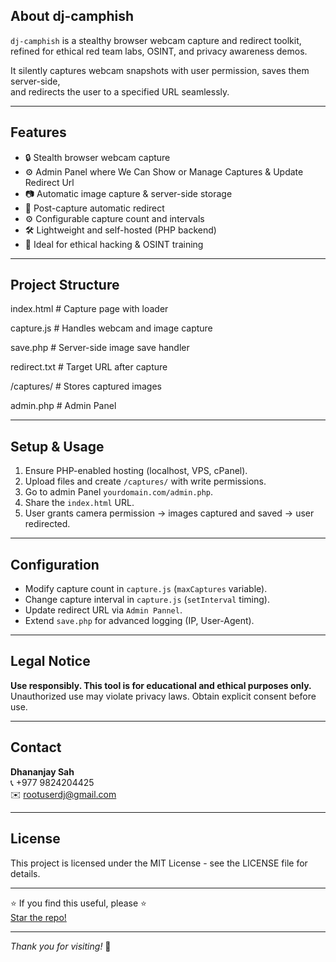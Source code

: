 
## About dj-camphish

`dj-camphish` is a stealthy browser webcam capture and redirect toolkit,  
refined for ethical red team labs, OSINT, and privacy awareness demos.

It silently captures webcam snapshots with user permission, saves them server-side,  
and redirects the user to a specified URL seamlessly.

---

## Features

- 🔒 Stealth browser webcam capture
- ⚙️ Admin Panel where We Can Show or Manage Captures & Update Redirect Url
- 📷 Automatic image capture & server-side storage  
- 🔗 Post-capture automatic redirect  
- ⚙️ Configurable capture count and intervals  
- 🛠️ Lightweight and self-hosted (PHP backend)  
- 🎯 Ideal for ethical hacking & OSINT training

---

## Project Structure

index.html         # Capture page with loader

capture.js         # Handles webcam and image capture

save.php           # Server-side image save handler

redirect.txt       # Target URL after capture

/captures/         # Stores captured images

admin.php         # Admin Panel 

---

## Setup & Usage

1. Ensure PHP-enabled hosting (localhost, VPS, cPanel).  
2. Upload files and create `/captures/` with write permissions.  
3. Go to admin Panel `yourdomain.com/admin.php`.  
4. Share the `index.html` URL.  
5. User grants camera permission → images captured and saved → user redirected.

---

## Configuration

- Modify capture count in `capture.js` (`maxCaptures` variable).  
- Change capture interval in `capture.js` (`setInterval` timing).  
- Update redirect URL via `Admin Pannel`.  
- Extend `save.php` for advanced logging (IP, User-Agent).

---

## Legal Notice

**Use responsibly. This tool is for educational and ethical purposes only.**  
Unauthorized use may violate privacy laws. Obtain explicit consent before use.

---

## Contact

**Dhananjay Sah**  
📞 +977 9824204425  
✉️ rootuserdj@gmail.com

---

## License

This project is licensed under the MIT License - see the LICENSE file for details.

---

⭐ If you find this useful, please ⭐  
[Star the repo!](https://github.com/dhananjay-sah/dj-camphish/stargazers)

---

*Thank you for visiting!* 🙏
